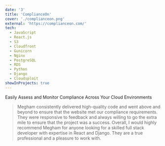 ```yaml
---
date: '3'
title: 'ComplianceOn'
cover: './complianceon.png'
external: 'https://complianceon.com/'
tech:
  - JavaScript
  - React.js
  - S3
  - Cloudfront
  - Gunicorn
  - Nginx
  - PostgreSQL
  - RDS
  - Python
  - Django
  - Cloudsploit
showInProjects: true
---
```


Easily Assess and Monitor Compliance Across Your Cloud Environments

> Megham consistently delivered high-quality code and went above and beyond to ensure that the website met our compliance requirements. They were responsive to feedback and always willing to go the extra mile to ensure that the project was a success. Overall, I would highly recommend Megham for anyone looking for a skilled full stack developer with expertise in React and Django. They are a true professional and a pleasure to work with.
